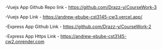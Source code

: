 -Vuejs App Github Repo link - https://github.com/Drazz-y/CourseWork-3

-Vuejs App  Link - https://andrew-ebube-cst3145-cw3.vercel.app/

-Express App Github Link - https://github.com/Drazz-y/CourseWork-2

-Express App Https Link - https://andrew-ebube-cst3145-cw2.onrender.com



